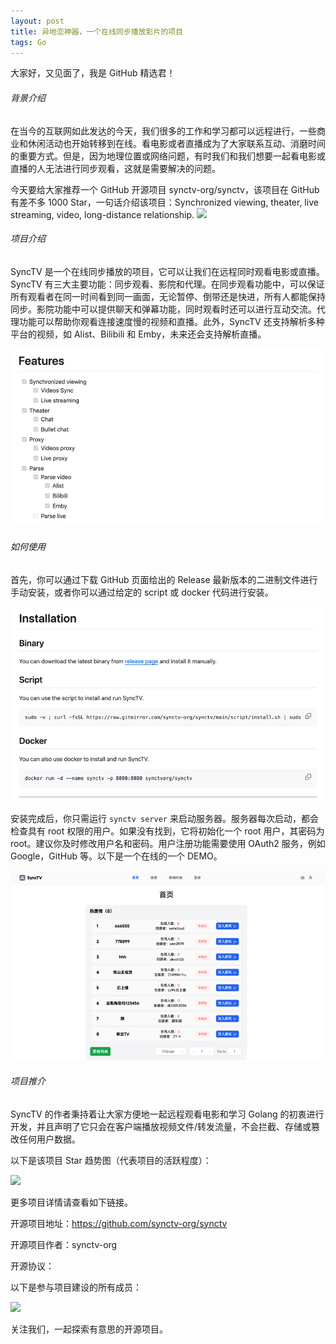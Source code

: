 ```yaml
---
layout: post
title: 异地恋神器，一个在线同步播放影片的项目
tags: Go
---
```


大家好，又见面了，我是 GitHub 精选君！

###### 背景介绍

在当今的互联网如此发达的今天，我们很多的工作和学习都可以远程进行，一些商业和休闲活动也开始转移到在线。看电影或者直播成为了大家联系互动、消磨时间的重要方式。但是，因为地理位置或网络问题，有时我们和我们想要一起看电影或直播的人无法进行同步观看，这就是需要解决的问题。

今天要给大家推荐一个 GitHub 开源项目 synctv-org/synctv，该项目在 GitHub 有差不多 1000 Star，一句话介绍该项目：Synchronized viewing, theater, live streaming, video, long-distance relationship.
![](https://cdn.jsdelivr.net/gh/synctv-org/docs@main/logo/logo.png)

###### 项目介绍

SyncTV 是一个在线同步播放的项目，它可以让我们在远程同时观看电影或直播。SyncTV 有三大主要功能：同步观看、影院和代理。在同步观看功能中，可以保证所有观看者在同一时间看到同一画面，无论暂停、倒带还是快进，所有人都能保持同步。影院功能中可以提供聊天和弹幕功能，同时观看时还可以进行互动交流。代理功能可以帮助你观看连接速度慢的视频和直播。此外，SyncTV 还支持解析多种平台的视频，如 Alist、Bilibili 和 Emby，未来还会支持解析直播。

![](https://raw.githubusercontent.com/ZhuPeng/pic/master/images/compress_image-20240406174959434.png)

###### 如何使用

首先，你可以通过下载 GitHub 页面给出的 Release 最新版本的二进制文件进行手动安装，或者你可以通过给定的 script 或 docker 代码进行安装。

![](https://raw.githubusercontent.com/ZhuPeng/pic/master/images/compress_image-20240406175125963.png)

安装完成后，你只需运行 `synctv server` 来启动服务器。服务器每次启动，都会检查具有 root 权限的用户。如果没有找到，它将初始化一个 root 用户，其密码为 root。建议你及时修改用户名和密码。用户注册功能需要使用 OAuth2 服务，例如 Google，GitHub 等。以下是一个在线的一个 DEMO。

![](https://raw.githubusercontent.com/ZhuPeng/pic/master/images/compress_image-20240406175217747.png)

###### 项目推介

SyncTV 的作者秉持着让大家方便地一起远程观看电影和学习 Golang 的初衷进行开发，并且声明了它只会在客户端播放视频文件/转发流量，不会拦截、存储或篡改任何用户数据。


以下是该项目 Star 趋势图（代表项目的活跃程度）：

![](https://api.star-history.com/svg?repos=synctv-org/synctv&type=Timeline)

更多项目详情请查看如下链接。

开源项目地址：https://github.com/synctv-org/synctv 

开源项目作者：synctv-org

开源协议：

以下是参与项目建设的所有成员：

![](https://contrib.rocks/image?repo=synctv-org/synctv)

关注我们，一起探索有意思的开源项目。

